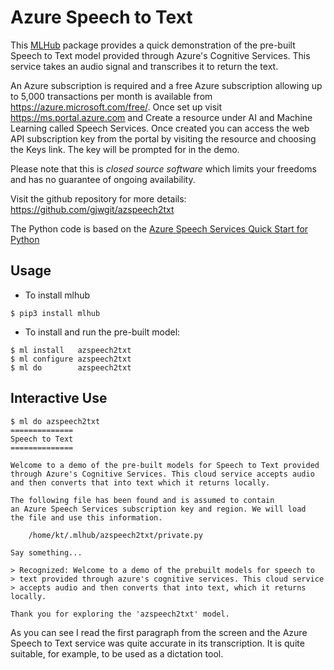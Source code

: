 Azure Speech to Text
====================

This [MLHub](https://mlhub.ai) package provides a quick demonstration
of the pre-built Speech to Text model provided through Azure's
Cognitive Services. This service takes an audio signal and transcribes
it to return the text.

An Azure subscription is required and a free Azure subscription
allowing up to 5,000 transactions per month is available from
https://azure.microsoft.com/free/. Once set up visit
https://ms.portal.azure.com and Create a resource under AI and Machine
Learning called Speech Services. Once created you can access the web
API subscription key from the portal by visiting the resource and
choosing the Keys link. The key will be prompted for in the demo.

Please note that this is *closed source software* which limits your
freedoms and has no guarantee of ongoing availability.

Visit the github repository for more details:
<https://github.com/gjwgit/azspeech2txt>

The Python code is based on the [Azure Speech Services Quick Start for
Python](https://docs.microsoft.com/en-us/azure/cognitive-services/speech-service/quickstart-python)

Usage
-----

- To install mlhub 

```shell
$ pip3 install mlhub
```

- To install and run the pre-built model:

```shell
$ ml install   azspeech2txt
$ ml configure azspeech2txt
$ ml do        azspeech2txt
```

Interactive Use
---------------

```console
$ ml do azspeech2txt 
==============
Speech to Text
==============

Welcome to a demo of the pre-built models for Speech to Text provided
through Azure's Cognitive Services. This cloud service accepts audio
and then converts that into text which it returns locally.

The following file has been found and is assumed to contain
an Azure Speech Services subscription key and region. We will load 
the file and use this information.

    /home/kt/.mlhub/azspeech2txt/private.py

Say something...

> Recognized: Welcome to a demo of the prebuilt models for speech to
> text provided through azure's cognitive services. This cloud service 
> accepts audio and then converts that into text, which it returns locally.

Thank you for exploring the 'azspeech2txt' model.
```

As you can see I read the first paragraph from the screen and the
Azure Speech to Text service was quite accurate in its
transcription. It is quite suitable, for example, to be used as a
dictation tool.
